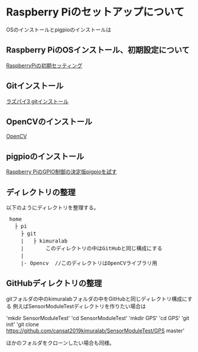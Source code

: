 # Raspberry Piのセットアップについて

OSのインストールとpigpioのインストールは

## Raspberry PiのOSインストール、初期設定について

[RaspberryPiの初期セッティング](https://qiita.com/S_ODA/items/3600b4492747e66f5df7)

## Gitインストール
  
[ラズパイ3 gitインストール](https://qiita.com/natacom/items/63cca20e24e3e864e485)

## OpenCVのインストール

[OpenCV](https://qiita.com/nanbuwks/items/422eb405ceef84826ab4)

## pigpioのインストール

[Raspberry PiのGPIO制御の決定版pigpioを試す](https://karaage.hatenadiary.jp/entry/2017/02/10/073000)

## ディレクトリの整理

以下のようにディレクトリを整理する。　　
<pre>
 home  
 　├ pi  
  　 ├ git  
  　 |   ├ kimuralab  
  　 |       このディレクトリの中はGitHubと同じ構成にする
   　| 
   　|- Opencv  //このディレクトリはOpenCVライブラリ用
</pre>    

## GitHubディレクトリの整理

gitフォルダの中のkimuralabフォルダの中をGitHubと同じディレクトリ構成にする
例えばSensorModuleTestディレクトリを作りたい場合は

'mkdir SensorModuleTest'
'cd SensorModuleTest'
'mkdir GPS'
'cd GPS'
'git init'
'git clone https://github.com/cansat2019kimuralab/SensorModuleTest/GPS master'

ほかのフォルダをクローンしたい場合も同様。

